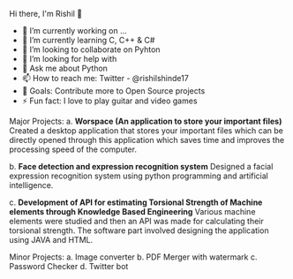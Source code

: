 Hi there, I'm Rishil 👋

- 🔭 I’m currently working on ...
- 🌱 I’m currently learning C, C++ & C#
- 👯 I’m looking to collaborate on Pyhton
- 🤔 I’m looking for help with 
- 💬 Ask me about Python
- 📫 How to reach me: Twitter - @rishilshinde17
- 🥅 Goals: Contribute more to Open Source projects
- ⚡ Fun fact: I love to play guitar and video games

Major Projects:
a. **Worspace (An application to store your important files)**
    Created a desktop application that stores your important files which can be directly opened through this application which saves time and improves
    the processing speed of the computer.
    
b. **Face detection and expression recognition system**
    Designed a facial expression recognition system using python programming and artificial intelligence.
    
c. **Development of API for estimating Torsional Strength of Machine elements through Knowledge Based Engineering**
    Various machine elements were studied and then an API was made for calculating their torsional strength. The software part involved designing the
    application using JAVA and HTML.


Minor Projects:
a. Image converter
b. PDF Merger with watermark
c. Password Checker
d. Twitter bot
